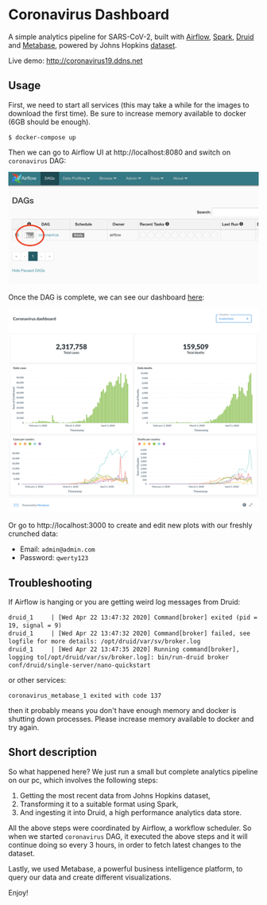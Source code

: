 # Coronavirus Dashboard
A simple analytics pipeline for SARS-CoV-2, built with [Airflow](https://github.com/apache/airflow), [Spark](https://github.com/apache/spark), [Druid](https://github.com/apache/druid) and [Metabase](https://github.com/metabase/metabase), powered by Johns Hopkins [dataset](https://github.com/CSSEGISandData/COVID-19).

Live demo: http://coronavirus19.ddns.net

## Usage
First, we need to start all services (this may take a while for the images to download the first time). Be sure to increase memory available to docker (6GB should be enough).
```shell script
$ docker-compose up
```

Then we can go to Airflow UI at http://localhost:8080 and switch on `coronavirus` DAG:

![Airflow-UI](airflow.png)

Once the DAG is complete, we can see our dashboard [here](http://localhost:3000/public/dashboard/38b4cca5-8b70-4ba1-a37c-b09115939aa1):

![Metabase dashboard](metabase.png)

Or go to http://localhost:3000 to create and edit new plots with our freshly crunched data:

- Email: `admin@admin.com`
- Password: `qwerty123`

## Troubleshooting
If Airflow is hanging or you are getting weird log messages from Druid:

```shell script
druid_1     | [Wed Apr 22 13:47:32 2020] Command[broker] exited (pid = 19, signal = 9)
druid_1     | [Wed Apr 22 13:47:32 2020] Command[broker] failed, see logfile for more details: /opt/druid/var/sv/broker.log
druid_1     | [Wed Apr 22 13:47:35 2020] Running command[broker], logging to[/opt/druid/var/sv/broker.log]: bin/run-druid broker conf/druid/single-server/nano-quickstart
```

or other services:

```shell script
coronavirus_metabase_1 exited with code 137
```

then it probably means you don't have enough memory and docker is shutting down processes. Please increase memory available to docker and try again.

## Short description
So what happened here? We just run a small but complete analytics pipeline on our pc, which involves the following steps: 
1. Getting the most recent data from Johns Hopkins dataset,
2. Transforming it to a suitable format using Spark,
3. And ingesting it into Druid, a high performance analytics data store.

All the above steps were coordinated by Airflow, a workflow scheduler. So when we started `coronavirus` DAG, it executed the above steps and it will continue doing so every 3 hours, in order to fetch latest changes to the dataset.

Lastly, we used Metabase, a powerful business intelligence platform, to query our data and create different visualizations.

Enjoy!
